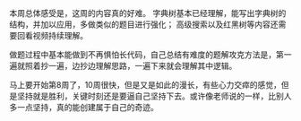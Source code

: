 本周总体感受是，这周的内容真的好难。
字典树基本已经理解，能写出字典树的结构，并加以应用，多做类似的题目进行强化；
高级搜索以及红黑树等内容还需要回看视频持续理解。


做题过程中基本能做到不再惧怕长代码，自己总结有难度的题解攻克方法是，第一遍就照着抄一遍，边抄边理解思路，一遍下来就会理解其中逻辑。

马上要开始第8周了，10周很快，但是又是如此的漫长，有些心力交瘁的感觉，但是坚持就是胜利，关键时刻还是要逼自己坚持下去。或许像老师说的一样，比别人多一点坚持，真的能创建属于自己的奇迹。